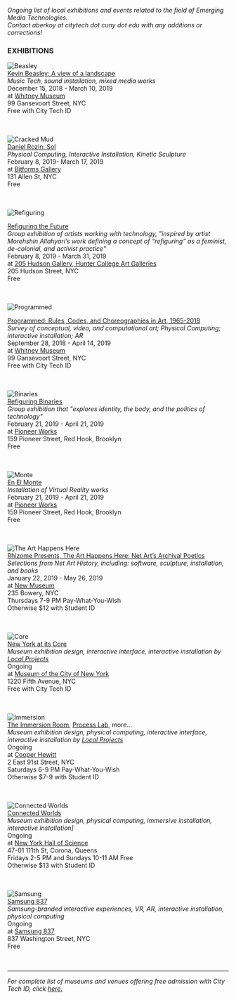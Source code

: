 _Ongoing list of local exhibitions and events related to the field of Emerging Media Technologies._   
_Contact aberkoy at citytech dot cuny dot edu with any additions or corrections!_
  

### EXHIBITIONS  
     
![Beasley](https://whitney.org/uploads/image/file/819789/xlarge_Kevin-Beasley_web-quality-Press-Image.jpg)  
[Kevin Beasley: A view of a landscape](https://whitney.org/Exhibitions/KevinBeasley)    
_Music Tech, sound installation, mixed media works_  
December 15, 2018 - March 10, 2019   
at [Whitney Museum](http://whitney.org)    
99 Gansevoort Street, NYC  
Free with City Tech ID    
 <br/><br/>   
 
![Cracked Mud](https://bitforms.art/wp-content/uploads/2019/01/dr_crackedmud_temp_3_w.jpg)  
[Daniel Rozin: Sol](https://bitforms.art/exhibitions/rozin-2019/press-release)  
_Physical Computing, Interactive Installation, Kinetic Sculpture_  
February 8, 2019- March 17, 2019  
at [Bitforms Gallery](https://bitforms.art)    
131 Allen St, NYC  
Free        
<br/><br/>  
  
![Refiguring](https://static1.squarespace.com/static/57ab6f341b631bb0ce76339e/5c12d24b0ebbe833d8559790/5c12d24c88251b42ac406ccb/1544738309219/sys3bw300.jpg?format=2500w)    

[Refiguring the Future](http://www.205hudsongallery.org/calendar/2018/02/09/refiguringthefuture)   
_Group exhibition of artists working with technology, "inspired by artist Morehshin Allahyari’s work defining a concept of “refiguring” as a feminist, de-colonial, and activist practice"_  
February 8, 2019 - March 31, 2019   
at [205 Hudson Gallery, Hunter College Art Galleries](http://www.205hudsongallery.org)    
205 Hudson Street, NYC  
Free    
 <br/><br/>       
 
![Programmed](https://whitney.org/uploads/image/file/821474/xlarge_FINALFLIP_93.139_PaikNJ.1989install8.jpg)    

[Programmed: Rules, Codes, and Choreographies in Art, 1965-2018](https://whitney.org/exhibitions/programmed)   
_Survey of conceptual, video, and computational art; Physical Computing; interactive installation; AR_  
September 28, 2018 - April 14, 2019   
at [Whitney Museum](http://whitney.org)    
99 Gansevoort Street, NYC  
Free with City Tech ID    
 <br/><br/>        
      
![Binaries](https://pioneerworks.org/wp-content/uploads/Snow-Yunxue-Fu_Karst-768x432.jpg)     
[Refiguring Binaries](https://pioneerworks.org/exhibitions/refiguring-binaries/?utm_source=Newsletter&utm_campaign=February%20programs)   
_Group exhibition that "explores identity, the body, and the politics of technology"_  
February 21, 2019 - April 21, 2019   
at [Pioneer Works](https://pioneerworks.org)    
159 Pioneer Street, Red Hook, Brooklyn  
Free  
 <br/><br/>   
   
![Monte](https://pioneerworks.org/wp-content/uploads/EnElMonte_StreetDog_4.png)  
  [En El Monte](https://pioneerworks.org/exhibitions/en-el-monte-alejandro-pineiro-bello-jose-capaz-and-fabelohung/?utm_source=Newsletter&utm_campaign=February%20programs)   
_Installation of Virtual Reality works_  
February 21, 2019 - April 21, 2019   
at [Pioneer Works](https://pioneerworks.org)    
159 Pioneer Street, Red Hook, Brooklyn  
Free  
 <br/><br/>
        
![The Art Happens Here](https://235bowery.s3.amazonaws.com/exhibitions/237/thumbnails/640x640x1.jpg)  
[Rhizome Presents, The Art Happens Here: Net Art’s Archival Poetics](https://www.newmuseum.org/exhibitions/view/the-art-happens-here-net-art-s-archival-poetics)   
_Selections from Net Art History, including: software, sculpture, installation, and books_  
January 22, 2019 - May 26, 2019  
at [New Museum](https://www.newmuseum.org)     
235 Bowery, NYC  
Thursdays 7-9 PM Pay-What-You-Wish  
Otherwise $12 with Student ID     
 <br/><br/>  
 
![Core](http://localprojects.com/imagetask/.eJx9jc0KwjAQhN9lz2vYghaaa8GTiogXCSHUGpNoNKGJ-Eff3dAH8DLMDMM3AqhW63ZzUKutWtCcVB_ZJRpAIcDdOqNzl64sDqHXKYUhMe-OrB1CLAuJX3gDnzUNwgs4IVjtjM3AK6pL93SnbEtoiEaJf3g7ndxH78PS5YKtaiK8P7zHc-eTnmy5GuUkP-8YOrQ.v7d8gNq3Z0XIipNa3aDOBX0JuIo)  
[New York at its Core](http://thecreatorsproject.vice.com/blog/redesign-new-york-city-museum-experience)    
_Museum exhibition design, interactive interface, interactive installation by [Local Projects](http://localprojects.com)_  
Ongoing      
at [Museum of the City of New York](http://mcny.org/nyatitscore)    
1220 Fifth Avenue, NYC  
Free with City Tech ID      
 <br/><br/>

 
![Immersion](https://imagesvc.timeincapp.com/v3/mm/image?url=https%3A%2F%2Ffortunedotcom.files.wordpress.com%2F2014%2F12%2Fimmersion-room.jpg&w=1600&q=70)  
[The Immersion Room](http://www.cooperhewitt.org/events/current-exhibitions/immersion-room/), [Process Lab](http://www.cooperhewitt.org/events/current-exhibitions/process-lab/), more...     
_Museum exhibition design, physical computing, interactive interface, interactive installation by [Local Projects](http://localprojects.com)_  
Ongoing     
at [Cooper Hewitt](http://www.cooperhewitt.org)   
2 East 91st Street, NYC  
Saturdays 6-9 PM Pay-What-You-Wish   
Otherwise $7-9 with Student ID    
  <br/><br/>     
    
![Connected Worlds](https://nysci.org/wp-content/uploads/cw_page.jpg)  
[Connected Worlds](https://nysci.org/home/exhibits/connected-worlds/)  
_Museum exhibition design, physical computing, immersive installation, interactive installation]_  
Ongoing     
at [New York Hall of Science](https://nysci.org)    
47-01 111th St, Corona, Queens  
Fridays 2-5 PM and Sundays 10-11 AM Free    
Otherwise $13 with Student ID    
<br/><br/>   
    
![Samsung](https://www.samsung.com/us/837/assets/images/t3-what24.jpg)  
[Samsung 837](https://www.samsung.com/us/837/experiences)  
_Samsung-branded interactive experiences, VR, AR, interactive installation, physical computing_  
Ongoing     
at [Samsung 837](https://www.samsung.com/us/837)    
837 Washington Street, NYC  
Free  
<br/><br/>   
  
    


  
------- 
  
_For complete list of museums and venues offering free admission with City Tech ID, click [here.](http://www1.cuny.edu/sites/cuny-arts/free-access)_
  
  

   
